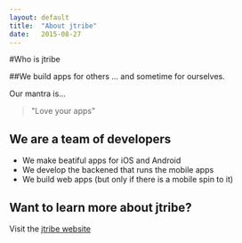 ```yaml
---
layout: default
title:  "About jtribe"
date:   2015-08-27
---
```


#Who is jtribe

##We build apps for others 
... and sometime for ourselves.

Our mantra is...

> "Love your apps"

## We are a team of developers

* We make beatiful apps for iOS and Android
* We develop the backened that runs the mobile apps
* We build web apps (but only if there is a mobile spin to it)
  
## Want to learn more about jtribe?

Visit the [jtribe website](http://jtribe.com.au)
